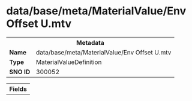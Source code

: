 <h1>data/base/meta/MaterialValue/Env Offset U.mtv</h1><table><tr><th colspan="100%">Metadata</th></tr><tr><td><b>Name</b></td><td>data/base/meta/MaterialValue/Env Offset U.mtv</td></tr><tr><td><b>Type</b></td><td>MaterialValueDefinition</td></tr><tr><td><b>SNO ID</b></td><td>300052</td></tr></table>

<table><tr><th colspan="100%">Fields</th></tr></table>

